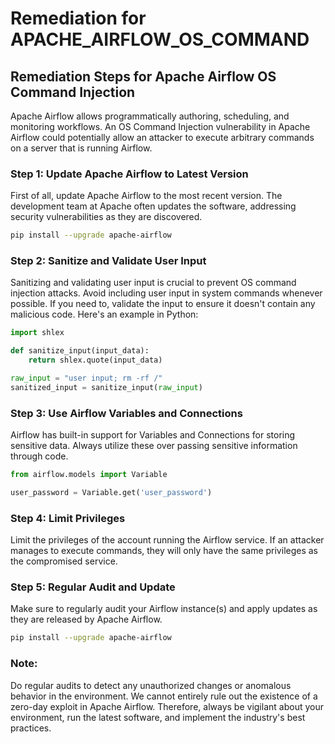# Remediation for APACHE_AIRFLOW_OS_COMMAND

## Remediation Steps for Apache Airflow OS Command Injection

Apache Airflow allows programmatically authoring, scheduling, and monitoring workflows. An OS Command Injection vulnerability in Apache Airflow could potentially allow an attacker to execute arbitrary commands on a server that is running Airflow.

### Step 1: Update Apache Airflow to Latest Version
First of all, update Apache Airflow to the most recent version. The development team at Apache often updates the software, addressing security vulnerabilities as they are discovered.

```bash
pip install --upgrade apache-airflow
```

### Step 2: Sanitize and Validate User Input
Sanitizing and validating user input is crucial to prevent OS command injection attacks. Avoid including user input in system commands whenever possible. If you need to, validate the input to ensure it doesn't contain any malicious code. Here's an example in Python:

```python
import shlex

def sanitize_input(input_data):
    return shlex.quote(input_data)

raw_input = "user input; rm -rf /"
sanitized_input = sanitize_input(raw_input)
```

### Step 3: Use Airflow Variables and Connections
Airflow has built-in support for Variables and Connections for storing sensitive data. Always utilize these over passing sensitive information through code. 

```python
from airflow.models import Variable

user_password = Variable.get('user_password')
```

### Step 4: Limit Privileges
Limit the privileges of the account running the Airflow service. If an attacker manages to execute commands, they will only have the same privileges as the compromised service.

### Step 5: Regular Audit and Update
Make sure to regularly audit your Airflow instance(s) and apply updates as they are released by Apache Airflow.

```bash
pip install --upgrade apache-airflow
```

### Note: 
Do regular audits to detect any unauthorized changes or anomalous behavior in the environment. We cannot entirely rule out the existence of a zero-day exploit in Apache Airflow. Therefore, always be vigilant about your environment, run the latest software, and implement the industry's best practices.